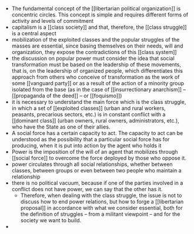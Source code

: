 - The fundamental concept of the [[libertarian political organization]] is concentric circles. This concept is simple and requires different forms of activity and levels of commitment
- capitalism is a [[class society]] and that, therefore, the [[class struggle]] is a central aspect
- mobilization of the exploited classes and the popular struggles of the masses are essential, since basing themselves on their needs, will and organization, they expose the contradictions of this [[class system]]
- the discussion on popular power must consider the idea that social transformation must be based on the leadership of these movements, that is, on the leadership of organized people, which differentiates this approach from others who conceive of transformation as the work of some [[vanguard party]] or as a result of the action of a minority group isolated from the base (as in the case of [[insurrectionary anarchism]] – [[propaganda of the deed]] – or [[foquismo]])
- it is necessary to understand the main force which is the class struggle, in which a set of [[exploited classes]] (urban and rural workers, peasants, precarious sectors, etc.) is in constant conflict with a [[dominant class]] (urban owners, rural owners, administrators, etc.), who have the State as one of their allies.
- A social force has a certain capacity to act. The capacity to act can be understood as the possibility that a particular social force has for producing, when it is put into action by the agent who holds it
- Power is the imposition of the will of an agent that mobilizes through [[social force]] to overcome the force deployed by those who oppose it.
- power circulates through all social relationships, whether between classes, between groups or even between two people who maintain a relationship
- there is no political vacuum, because if one of the parties involved in a conflict does not have power, we can say that the other has it.
	- Therefore, when dealing with the class struggle, the issue is not to discuss how to end power relations, but how to forge a [[libertarian proposal]] in accordance with what we consider essential, both for the definition of struggles – from a militant viewpoint – and for the society we want to build.
-